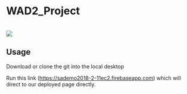 # WAD2_Project
<br/>
<img src="https://cdn.discordapp.com/attachments/818102115058450474/887315665273368596/pipbw.gif" />

## Usage
Download or clone the git into the local desktop

Run this link (https://sademo2018-2-11ec2.firebaseapp.com) which will direct to our deployed page directly. 